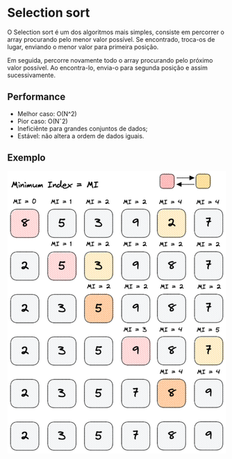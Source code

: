 # Selection sort
O Selection sort é um dos algoritmos mais simples, consiste em percorrer o array
procurando pelo menor valor possível. Se encontrado, troca-os de lugar, enviando
o menor valor para primeira posição.

Em seguida, percorre novamente todo o array procurando pelo próximo valor
possível. Ao encontra-lo, envia-o para segunda posição e assim sucessivamente.

## Performance
- Melhor caso: O(N^2)
- Pior caso: O(Nˆ2)
- Ineficiênte para grandes conjuntos de dados;
- Estável: não altera a ordem de dados iguais.

## Exemplo
![Selection Sort](../assets/selection-sort.png)